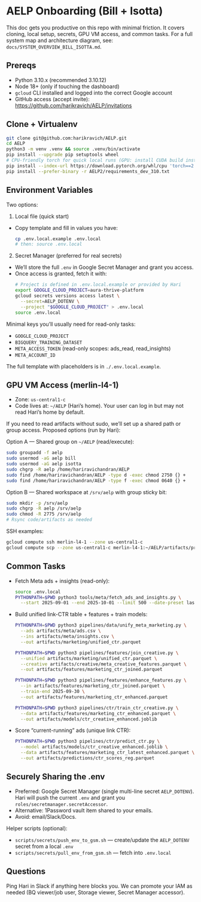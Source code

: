 # AELP Onboarding (Bill + Isotta)

This doc gets you productive on this repo with minimal friction. It covers cloning, local setup, secrets, GPU VM access, and common tasks. For a full system map and architecture diagram, see: `docs/SYSTEM_OVERVIEW_BILL_ISOTTA.md`.

## Prereqs
- Python 3.10.x (recommended 3.10.12)
- Node 18+ (only if touching the dashboard)
- `gcloud` CLI installed and logged into the correct Google account
- GitHub access (accept invite): https://github.com/harikravich/AELP/invitations

## Clone + Virtualenv
```bash
git clone git@github.com:harikravich/AELP.git
cd AELP
python3 -m venv .venv && source .venv/bin/activate
pip install --upgrade pip setuptools wheel
# CPU-friendly torch for quick local runs (GPU: install CUDA build instead)
pip install --index-url https://download.pytorch.org/whl/cpu 'torch==2.5.*'
pip install --prefer-binary -r AELP2/requirements_dev_310.txt
```

## Environment Variables
Two options:

1) Local file (quick start)
- Copy template and fill in values you have:
  ```bash
  cp .env.local.example .env.local
  # then: source .env.local
  ```

2) Secret Manager (preferred for real secrets)
- We’ll store the full `.env` in Google Secret Manager and grant you access.
- Once access is granted, fetch it with:
  ```bash
  # Project is defined in .env.local.example or provided by Hari
  export GOOGLE_CLOUD_PROJECT=aura-thrive-platform
  gcloud secrets versions access latest \
    --secret=AELP_DOTENV \
    --project "$GOOGLE_CLOUD_PROJECT" > .env.local
  source .env.local
  ```

Minimal keys you’ll usually need for read-only tasks:
- `GOOGLE_CLOUD_PROJECT`
- `BIGQUERY_TRAINING_DATASET`
- `META_ACCESS_TOKEN` (read-only scopes: ads_read, read_insights)
- `META_ACCOUNT_ID`

The full template with placeholders is in `./.env.local.example`.

## GPU VM Access (merlin-l4-1)
- Zone: `us-central1-c`
- Code lives at: `~/AELP` (Hari’s home). Your user can log in but may not read Hari’s home by default.

If you need to read artifacts without sudo, we’ll set up a shared path or group access. Proposed options (run by Hari):

Option A — Shared group on `~/AELP` (read/execute):
```bash
sudo groupadd -f aelp
sudo usermod -aG aelp bill
sudo usermod -aG aelp isotta
sudo chgrp -R aelp /home/hariravichandran/AELP
sudo find /home/hariravichandran/AELP -type d -exec chmod 2750 {} +
sudo find /home/hariravichandran/AELP -type f -exec chmod 0640 {} +
```

Option B — Shared workspace at `/srv/aelp` with group sticky bit:
```bash
sudo mkdir -p /srv/aelp
sudo chgrp -R aelp /srv/aelp
sudo chmod -R 2775 /srv/aelp
# Rsync code/artifacts as needed
```

SSH examples:
```bash
gcloud compute ssh merlin-l4-1 --zone us-central1-c
gcloud compute scp --zone us-central1-c merlin-l4-1:~/AELP/artifacts/predictions/ctr_scores_reg.parquet ./
```

## Common Tasks
- Fetch Meta ads + insights (read-only):
  ```bash
  source .env.local
  PYTHONPATH=$PWD python3 tools/meta/fetch_ads_and_insights.py \
    --start 2025-09-01 --end 2025-10-01 --limit 500 --date-preset last_90d
  ```

- Build unified link-CTR table + features + train models:
  ```bash
  PYTHONPATH=$PWD python3 pipelines/data/unify_meta_marketing.py \
    --ads artifacts/meta/ads.csv \
    --ins artifacts/meta/insights.csv \
    --out artifacts/marketing/unified_ctr.parquet

  PYTHONPATH=$PWD python3 pipelines/features/join_creative.py \
    --unified artifacts/marketing/unified_ctr.parquet \
    --creative artifacts/creative/meta_creative_features.parquet \
    --out artifacts/features/marketing_ctr_joined.parquet

  PYTHONPATH=$PWD python3 pipelines/features/enhance_features.py \
    --in artifacts/features/marketing_ctr_joined.parquet \
    --train-end 2025-09-30 \
    --out artifacts/features/marketing_ctr_enhanced.parquet

  PYTHONPATH=$PWD python3 pipelines/ctr/train_ctr_creative.py \
    --data artifacts/features/marketing_ctr_enhanced.parquet \
    --out artifacts/models/ctr_creative_enhanced.joblib
  ```

- Score “current-running” ads (unique link CTR):
  ```bash
  PYTHONPATH=$PWD python3 pipelines/ctr/predict_ctr.py \
    --model artifacts/models/ctr_creative_enhanced.joblib \
    --data artifacts/features/marketing_ctr_latest_enhanced.parquet \
    --out artifacts/predictions/ctr_scores_reg.parquet
  ```

## Securely Sharing the .env
- Preferred: Google Secret Manager (single multi-line secret `AELP_DOTENV`). Hari will push the current `.env` and grant you `roles/secretmanager.secretAccessor`.
- Alternative: 1Password vault item shared to your emails.
- Avoid: email/Slack/Docs.

Helper scripts (optional):
- `scripts/secrets/push_env_to_gsm.sh` — create/update the `AELP_DOTENV` secret from a local `.env`
- `scripts/secrets/pull_env_from_gsm.sh` — fetch into `.env.local`

## Questions
Ping Hari in Slack if anything here blocks you. We can promote your IAM as needed (BQ viewer/job user, Storage viewer, Secret Manager accessor).
